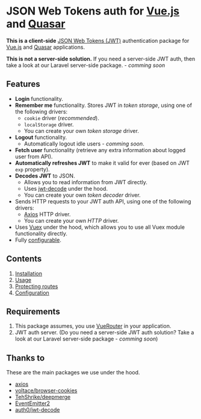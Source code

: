 # JSON Web Tokens auth for [Vue.js](https://vuejs.org/) and [Quasar](https://quasar.dev/)

**This is a client-side** [JSON Web Tokens (JWT)](https://jwt.io/) authentication package for [Vue.js](https://vuejs.org/) and [Quasar](https://quasar.dev/) applications.

**This is not a server-side solution.** If you need a server-side JWT auth, then take a look at our Laravel server-side package. - *comming soon*

## Features

 - **Login** functionality.
 - **Remember me** functionality. Stores JWT in *token storage*, using one of the following drivers:
   - `cookie` driver (*recommended*).
   - `localStorage` driver.
   - You can create your own *token storage* driver.
 - **Logout** functionality.
   - Automatically logout idle users - *comming soon*.
 - **Fetch user** functionality (retrieve any extra information about logged user from API).
 - **Automatically refreshes JWT** to make it valid for ever (based on JWT `exp` property).
 - **Decodes JWT** to JSON.
   - Allows you to read information from JWT directly.
   - Uses [jwt-decode](https://github.com/auth0/jwt-decode) under the hood.
   - You can create your own *token decoder* driver.
 - Sends HTTP requests to your JWT auth API, using one of the following drivers:
   - [Axios](https://github.com/axios/axios) HTTP driver.
   - You can create your own *HTTP* driver.
 - Uses [Vuex](https://vuex.vuejs.org/) under the hood, which allows you to use all Vuex module functionality directly.
 - Fully [configurable](docs/configuration.md).

## Contents

1. [Installation](docs/installation.md)
2. [Usage](docs/usage.md)
3. [Protecting routes](docs/protect-routes.md)
4. [Configuration](docs/configuration.md)

## Requirements

1. This package assumes, you use [VueRouter](https://router.vuejs.org/) in your application.
2. JWT auth server. (Do you need a server-side JWT auth solution? Take a look at our Laravel server-side package - *comming soon*)

## Thanks to

These are the main packages we use under the hood.

 - [axios](https://github.com/axios/axios)
 - [voltace/browser-cookies](https://github.com/voltace/browser-cookies)
 - [TehShrike/deepmerge](https://github.com/TehShrike/deepmerge)
 - [EventEmitter2](https://github.com/EventEmitter2/EventEmitter2)
 - [auth0/jwt-decode](https://github.com/auth0/jwt-decode)
